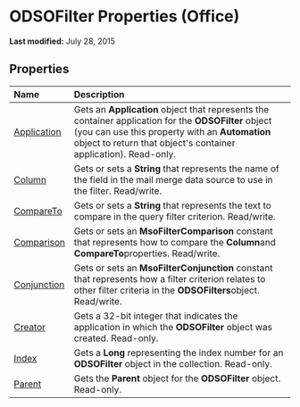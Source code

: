 
# ODSOFilter Properties (Office)

 **Last modified:** July 28, 2015


## Properties



|**Name**|**Description**|
|:-----|:-----|
| [Application](63f533a4-633d-a111-72bf-9001c978045e.md)|Gets an  **Application** object that represents the container application for the **ODSOFilter** object (you can use this property with an **Automation** object to return that object's container application). Read-only.|
| [Column](53caf4f7-73f1-3969-b407-8fa89883c78d.md)|Gets or sets a  **String** that represents the name of the field in the mail merge data source to use in the filter. Read/write.|
| [CompareTo](dc14c506-1315-d0f9-edcd-38c395feab63.md)|Gets or sets a  **String** that represents the text to compare in the query filter criterion. Read/write.|
| [Comparison](992565b3-90c5-4f44-7cae-ba0533529127.md)|Gets or sets an  **MsoFilterComparison** constant that represents how to compare the **Column**and  **CompareTo**properties. Read/write.|
| [Conjunction](22d2287c-9b0e-c4ce-164d-e8424c62aa86.md)|Gets or sets an  **MsoFilterConjunction** constant that represents how a filter criterion relates to other filter criteria in the **ODSOFilters**object. Read/write.|
| [Creator](4929faa2-515e-cf81-484f-59c33f8d3c86.md)|Gets a 32-bit integer that indicates the application in which the  **ODSOFilter** object was created. Read-only.|
| [Index](7a7986d6-812a-2237-5211-fd7c782dd497.md)|Gets a  **Long** representing the index number for an **ODSOFilter** object in the collection. Read-only.|
| [Parent](f74b9a54-8464-8de0-cdab-c9a1966d2b39.md)|Gets the  **Parent** object for the **ODSOFilter** object. Read-only.|
